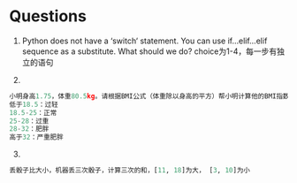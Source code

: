 # Questions

1. Python does not have a ‘switch‘ statement. You can use if…elif…elif sequence as a substitute. What should we do?
choice为1-4，每一步有独立的语句

<!--

if choice == 1:
	print('case 1')
elif choice == 2:
	print('case 2')
elif choice == 3:
	print('case 3')
elif choice == 4:
	print('case 4')
else:
	print('default case')

-->

2.
```py
小明身高1.75，体重80.5kg。请根据BMI公式（体重除以身高的平方）帮小明计算他的BMI指数，并根据BMI指数：BMI = weight / height * height
低于18.5：过轻
18.5-25：正常
25-28：过重
28-32：肥胖
高于32：严重肥胖
```

3.
```py
丢骰子比大小，机器丢三次骰子，计算三次的和，[11, 18]为大， [3, 10]为小
```